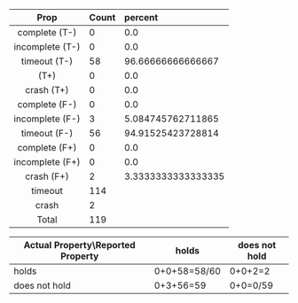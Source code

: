 
| Prop | Count | percent |
|:----:|:------|:--|
|complete   (T-)|0| 0.0 |
|incomplete (T-)|0|0.0 |
|timeout    (T-)|58|96.66666666666667 |
|           (T+)|0|0.0 |
|crash      (T+)|0|0.0 |
|complete   (F-)|0|0.0 |
|incomplete (F-)|3|5.084745762711865 |
|timeout    (F-)|56|94.91525423728814 |
|complete   (F+)|0|0.0 |
|incomplete (F+)|0|0.0 |
|crash      (F+)|2|3.3333333333333335 |
|timeout        |114| |
|crash          |2| |
|Total          |119| |

| Actual Property\Reported Property | holds | does not hold |
|------------------------------------|-------|---------------|
| holds | 0+0+58=58/60 | 0+0+2=2 |
| does not hold | 0+3+56=59 | 0+0=0/59 |

